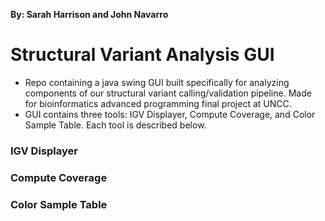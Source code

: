 **By: Sarah Harrison and John Navarro** 

# Structural Variant Analysis GUI

* Repo containing a java swing GUI built specifically for analyzing components of our structural variant calling/validation pipeline. Made for bioinformatics advanced programming final project at UNCC. 
* GUI contains three tools: IGV Displayer, Compute Coverage, and Color Sample Table. Each tool is described below. 

### IGV Displayer 


### Compute Coverage

### Color Sample Table 


